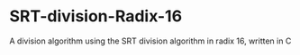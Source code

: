 # SRT-division-Radix-16
A division algorithm using the SRT division algorithm in radix 16, written in C
